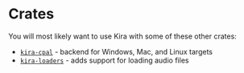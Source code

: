 # Crates

You will most likely want to use Kira with some of these other crates:

- [`kira-cpal`](https://crates.io/crates/kira-cpal) - backend for Windows, Mac,
  and Linux targets
- [`kira-loaders`](https://crates.io/crates/kira-loaders) - adds support for
  loading audio files
